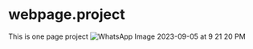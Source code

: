 # webpage.project
This is one page project
![WhatsApp Image 2023-09-05 at 9 21 20 PM](https://github.com/PoojaRawatig/webpage.project/assets/113825497/c5405994-e982-4a73-bf87-aac0bf4941c6)
